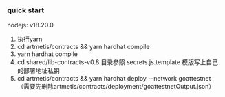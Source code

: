 ### quick start
nodejs: v18.20.0

1. 执行yarn
2. cd artmetis/contracts && yarn hardhat compile
3. yarn hardhat compile
4. cd shared/lib-contracts-v0.8 目录参照 secrets.js.template 模版写上自己的部署地址私钥
5. cd artmetis/contracts && yarn hardhat deploy --network goattestnet （需要先删除artmetis/contracts/deployment/goattestnetOutput.json）
